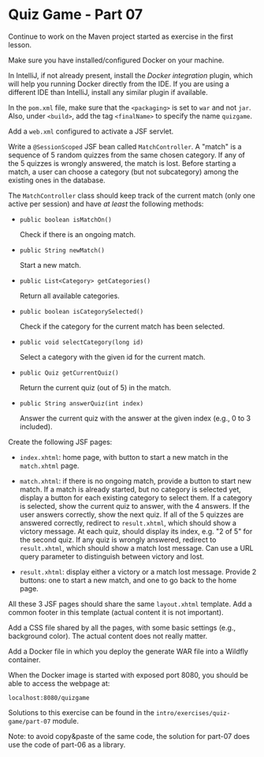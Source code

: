 # Quiz Game - Part 07


Continue to work on the Maven project started as exercise 
in the first lesson.


Make sure you have installed/configured Docker 
on your machine.

In IntelliJ, if not already present, 
install the *Docker integration* plugin, which will help
you running Docker directly from the IDE.
If you are using a different IDE than IntelliJ, install any 
similar plugin if available.


In the `pom.xml` file, make sure that the `<packaging>` is set to `war`
and not `jar`.
Also, under `<build>`, add the tag `<finalName>` to specify the name 
`quizgame`.

Add a `web.xml` configured to activate a JSF servlet.


Write a `@SessionScoped` JSF bean called `MatchController`.
A "match" is a sequence of 5 random quizzes from the same chosen
category.
If any of the 5 quizzes is wrongly answered, the match is lost. 
Before starting a match, a user can choose a category (but not subcategory)
among the existing ones in the database. 
 
The `MatchController` class should keep track of the current match (only one
active per session)
and have *at least* the following methods:



* `public boolean isMatchOn()` 

    Check if there is an ongoing match.

* `public String newMatch()` 

    Start a new match.

* `public List<Category> getCategories()`

    Return all available categories.
    

* `public boolean isCategorySelected()` 

    Check if the category for the current match has been selected.

* `public void selectCategory(long id)`

    Select a category with the given id for the current match.  

* `public Quiz getCurrentQuiz()`

    Return the current quiz (out of 5) in the match. 

* `public String answerQuiz(int index)`

    Answer the current quiz with the answer at the given index (e.g., 0 to 3 included).


Create the following JSF pages:

* `index.xhtml`: home page, with button to start a new match in the `match.xhtml` page.

* `match.xhtml`: if there is no ongoing match, provide a button to start new match.
    If a match is already started, but no category is selected yet, display a button for
    each existing category to select them.
    If a category is selected, show the current quiz to answer, with the 4 answers.
    If the user answers correctly, show the next quiz.
    If all of the 5 quizzes are answered correctly, redirect to `result.xhtml`,
    which should show a victory message.
    At each quiz, should display its index, e.g. "2 of 5" for the second quiz.
    If any quiz is wrongly answered,  redirect to `result.xhtml`,
    which should show a match lost message.
    Can use a URL query parameter to distinguish between victory and lost.

* `result.xhtml`: display either a victory or a match lost message.
    Provide 2 buttons: one to start a new match, and one to go back
    to the home page.
    
All these 3 JSF pages should share the same `layout.xhtml` template.
Add a common footer in this template (actual content it is not important).

Add a CSS file shared by all the pages, with some basic settings (e.g.,
background color). The actual content does not really matter. 

Add a Docker file in which you deploy the generate WAR file into a
Wildfly container.

When the Docker image is started with exposed port 8080, you should be
able to access the webpage at:

`localhost:8080/quizgame`
     

Solutions to this exercise can be found in the 
`intro/exercises/quiz-game/part-07` module. 

Note: to avoid copy&paste of the same code, the solution for part-07 does
use the code of part-06 as a library.

